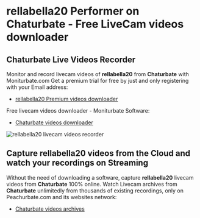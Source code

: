 # rellabella20 Performer on Chaturbate - Free LiveCam videos downloader

## Chaturbate Live Videos Recorder

Monitor and record livecam videos of **rellabella20** from **Chaturbate** with Moniturbate.com
Get a premium trial for free by just and only registering with your Email address:
* [rellabella20 Premium videos downloader](https://moniturbate.com/request-demo-licence-key.html)

Free livecam videos downloader - Moniturbate Software:
* [Chaturbate videos downloader](https://moniturbate.com/moniturbate-download-software.html)

![rellabella20 livecam videos recorder](https://peachurnet.com/templates/moniturbate-software.png)


## Capture rellabella20 videos from the Cloud and watch your recordings on Streaming

Without the need of downloading a software, capture **rellabella20** livecam videos from **Chaturbate** 100% online.
Watch Livecam archives from **Chaturbate** unlimitedly from thousands of existing recordings, only on Peachurbate.com and its websites network:
* [Chaturbate videos archives](https://peachurnet.com/)